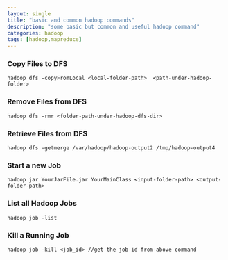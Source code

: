 ```yaml
---
layout: single
title: "basic and common hadoop commands"
description: "some basic but common and useful hadoop command"
categories: hadoop
tags: [hadoop,mapreduce]
---
```


### Copy Files to DFS

	hadoop dfs -copyFromLocal <local-folder-path>  <path-under-hadoop-folder>

### Remove Files from DFS

	hadoop dfs -rmr <folder-path-under-hadoop-dfs-dir>


### Retrieve Files from DFS

	hadoop dfs -getmerge /var/hadoop/hadoop-output2 /tmp/hadoop-output4


### Start a new Job

	hadoop jar YourJarFile.jar YourMainClass <input-folder-path> <output-folder-path>


### List all Hadoop Jobs

	hadoop job -list


### Kill a Running Job

	hadoop job -kill <job_id> //get the job id from above command


